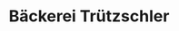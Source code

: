 ---
title: "Bäckerei Trützschler"
url: /auerbach/baeckerei-truetzschler-schoenheider-strasse/
shop: Bäckerei
---